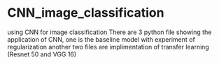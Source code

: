 # CNN_image_classification
using CNN for image classification
There are 3 python file showing the application of CNN, one is the baseline model with experiment of regularization
another two files are implimentation of transfer learning (Resnet 50 and VGG 16)
